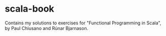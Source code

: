 # scala-book

Contains my solutions to exercises for "Functional Programming in Scala", by Paul Chiusano and Rúnar Bjarnason.
